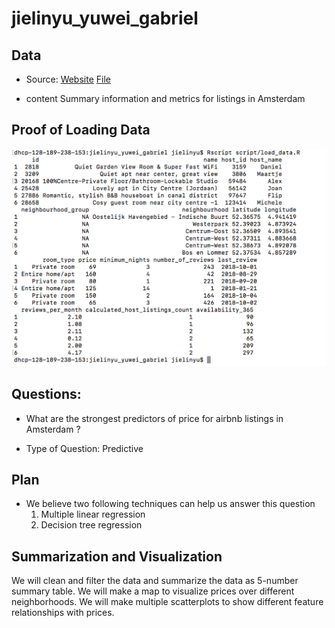 # jielinyu_yuwei_gabriel

## Data 

- Source: 
[Website](http://insideairbnb.com/get-the-data.html)
[File](http://data.insideairbnb.com/the-netherlands/north-holland/amsterdam/2018-10-05/visualisations/listings.csv)

- content
Summary information and metrics for listings in Amsterdam

## Proof of Loading Data

![](./img/load_data_screenshot.png)


## Questions:

- What are the strongest predictors of price for airbnb listings in Amsterdam ?

- Type of Question: Predictive 

## Plan 

- We believe two following techniques can help us answer this question 
  1. Multiple linear regression
  2. Decision tree regression
  
  
 
## Summarization and Visualization 

 We will clean and filter the data and summarize the data as 5-number summary table. 
 We will make a map to visualize prices over different neighborhoods. 
 We will make multiple scatterplots to show different feature relationships with prices. 